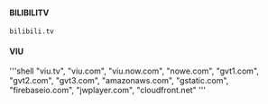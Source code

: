 #### BILIBILITV
`bilibili.tv`

#### VIU
'''shell
"viu.tv",
"viu.com",
"viu.now.com",
"nowe.com",
"gvt1.com",
"gvt2.com",
"gvt3.com",
"amazonaws.com",
"gstatic.com",
"firebaseio.com",
"jwplayer.com",
"cloudfront.net"
'''
